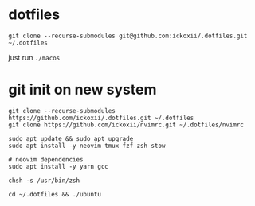 # dotfiles

`git clone --recurse-submodules git@github.com:ickoxii/.dotfiles.git ~/.dotfiles`

just run `./macos`

# git init on new system

```
git clone --recurse-submodules https://github.com/ickoxii/.dotfiles.git ~/.dotfiles
git clone https://github.com/ickoxii/nvimrc.git ~/.dotfiles/nvimrc

sudo apt update && sudo apt upgrade
sudo apt install -y neovim tmux fzf zsh stow

# neovim dependencies
sudo apt install -y yarn gcc

chsh -s /usr/bin/zsh

cd ~/.dotfiles && ./ubuntu
```
